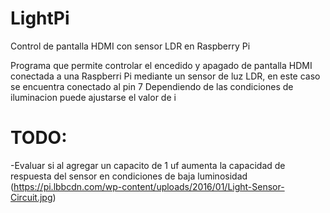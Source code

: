# LightPi
Control de pantalla HDMI con sensor LDR en Raspberry Pi

Programa que permite controlar el encedido y apagado de pantalla HDMI conectada a una Raspberri Pi mediante un sensor de luz LDR, en este caso se encuentra conectado al pin 7
Dependiendo de las condiciones de iluminacion puede ajustarse el valor de i


# TODO:
-Evaluar si al agregar un capacito de 1 uf aumenta la capacidad de respuesta del sensor en condiciones de baja luminosidad (https://pi.lbbcdn.com/wp-content/uploads/2016/01/Light-Sensor-Circuit.jpg)
